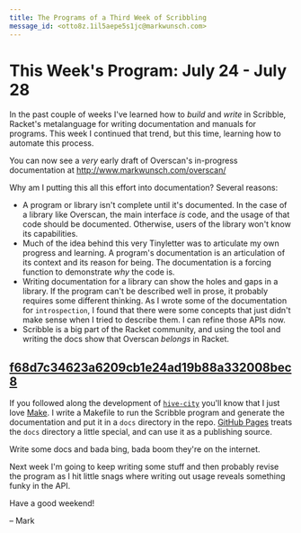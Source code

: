 ```yaml
---
title: The Programs of a Third Week of Scribbling
message_id: <otto8z.1il5aepe5s1jc@markwunsch.com>
---
```


This Week's Program: July 24 - July 28
======================================

In the past couple of weeks I've learned how to _build_ and _write_ in
Scribble, Racket's metalanguage for writing documentation and manuals
for programs. This week I continued that trend, but this time,
learning how to automate this process.

You can now see a _very_ early draft of Overscan's in-progress
documentation at <http://www.markwunsch.com/overscan/>

Why am I putting this all this effort into documentation? Several
reasons:

+ A program or library isn't complete until it's documented. In the
  case of a library like Overscan, the main interface _is_ code, and
  the usage of that code should be documented. Otherwise, users of the
  library won't know its capabilities.
+ Much of the idea behind this very Tinyletter was to articulate my
  own progress and learning. A program's documentation is an
  articulation of its context and its reason for being. The
  documentation is a forcing function to demonstrate _why_ the code
  is.
+ Writing documentation for a library can show the holes and gaps in a
  library. If the program can't be described well in prose, it
  probably requires some different thinking. As I wrote some of the
  documentation for `introspection`, I found that there were some
  concepts that just didn't make sense when I tried to describe
  them. I can refine those APIs now.
+ Scribble is a big part of the Racket community, and using the tool
  and writing the docs show that Overscan _belongs_ in Racket.

## [f68d7c34623a6209cb1e24ad19b88a332008bec8][makefile]

If you followed along the development
of [`hive-city`](https://github.com/mwunsch/hive-city) you'll know
that I just love [Make](https://www.gnu.org/software/make/). I write a
Makefile to run the Scribble program and generate the documentation
and put it in a `docs` directory in the repo. [GitHub Pages][pages]
treats the `docs` directory a little special, and can use it as a
publishing source.

Write some docs and bada bing, bada boom they're on the internet.

Next week I'm going to keep writing some stuff and then probably
revise the program as I hit little snags where writing out usage
reveals something funky in the API.

Have a good weekend!

– Mark

[makefile]: https://github.com/mwunsch/overscan/commit/f68d7c34623a6209cb1e24ad19b88a332008bec8

[pages]: https://github.com/blog/2228-simpler-github-pages-publishing
